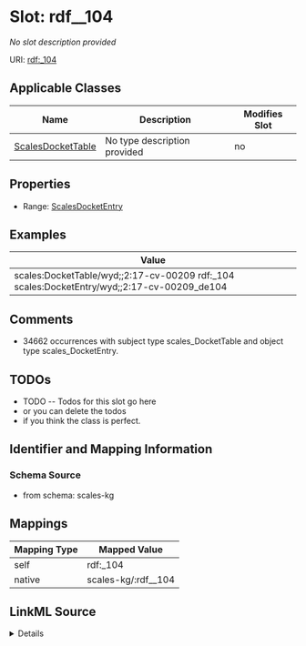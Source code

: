

# Slot: rdf__104


_No slot description provided_





URI: [rdf:_104](http://www.w3.org/1999/02/22-rdf-syntax-ns#_104)



<!-- no inheritance hierarchy -->





## Applicable Classes

| Name | Description | Modifies Slot |
| --- | --- | --- |
| [ScalesDocketTable](../classes/ScalesDocketTable.md) | No type description provided |  no  |







## Properties

* Range: [ScalesDocketEntry](../classes/ScalesDocketEntry.md)






## Examples

| Value |
| --- |
| scales:DocketTable/wyd;;2:17-cv-00209 rdf:_104 scales:DocketEntry/wyd;;2:17-cv-00209_de104 |

## Comments

* 34662 occurrences with subject type scales_DocketTable and object type scales_DocketEntry.

## TODOs

* TODO -- Todos for this slot go here
* or you can delete the todos
* if you think the class is perfect.

## Identifier and Mapping Information







### Schema Source


* from schema: scales-kg




## Mappings

| Mapping Type | Mapped Value |
| ---  | ---  |
| self | rdf:_104 |
| native | scales-kg/:rdf__104 |




## LinkML Source

<details>
```yaml
name: rdf__104
description: No slot description provided
todos:
- TODO -- Todos for this slot go here
- or you can delete the todos
- if you think the class is perfect.
comments:
- 34662 occurrences with subject type scales_DocketTable and object type scales_DocketEntry.
examples:
- value: scales:DocketTable/wyd;;2:17-cv-00209 rdf:_104 scales:DocketEntry/wyd;;2:17-cv-00209_de104
from_schema: scales-kg
rank: 1000
slot_uri: rdf:_104
alias: rdf__104
domain_of:
- scales_DocketTable
range: scales_DocketEntry

```
</details>